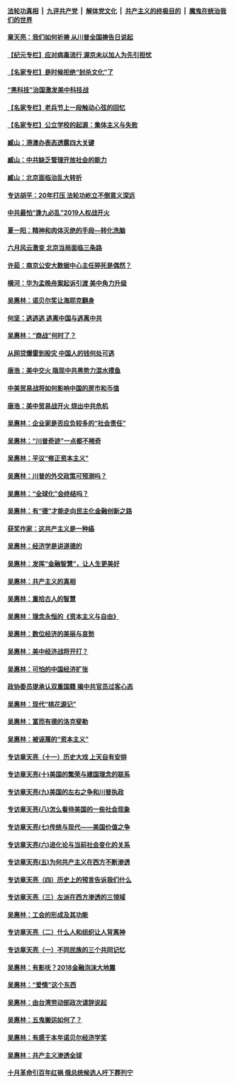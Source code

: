 

####  [法轮功真相](../../../../basic/blob/master/README.md?t=05200101) &nbsp;|&nbsp; [九评共产党](../../../../9ping.md/blob/master/README.md?t=05200101) &nbsp;|&nbsp; [解体党文化](../../../../jtdwh.md/blob/master/README.md?t=05200101)  &nbsp;|&nbsp; [共产主义的终极目的](../../../../gczydzjmd.md/blob/master/README.md?t=05200101) &nbsp;|&nbsp; [魔鬼在统治我们的世界](../../../../mgztzwmdsj.md/blob/master/README.md?t=05200101) 

#### [章天亮：我们如何祈祷 从川普全国祷告日说起](../pages/nsc423/n11944627.md?t=05200101) 

#### [【纪元专栏】应对病毒流行 渥京未以加人为先引担忧](../pages/nsc423/n11875714.md?t=05200101) 

#### [【名家专栏】是时候拒绝“封杀文化”了](../pages/nsc423/n11814093.md?t=05200101) 

#### [“黑科技”治国激发美中科技战](../pages/nsc423/n11638056.md?t=05200101) 

#### [【名家专栏】老兵节上一段触动心弦的回忆](../pages/nsc423/n11646016.md?t=05200101) 

#### [【名家专栏】公立学校的起源：集体主义与失败](../pages/nsc423/n11601833.md?t=05200101) 

#### [臧山：港澳办表态透露四大关键](../pages/nsc423/n11421628.md?t=05200101) 

#### [臧山：中共缺乏管理开放社会的能力](../pages/nsc423/n11407457.md?t=05200101) 

#### [臧山：北京面临治乱大转折](../pages/nsc423/n11406895.md?t=05200101) 

#### [专访胡平：20年打压 法轮功屹立不倒意义深远](../pages/nsc423/n11398800.md?t=05200101) 

#### [中共最怕“逢九必乱”2019人权战开火](../pages/nsc423/n11385248.md?t=05200101) 

#### [夏一阳：精神和肉体灭绝的手段—转化洗脑](../pages/nsc423/n11368250.md?t=05200101) 

#### [六月风云激变 北京当局面临三条路](../pages/nsc423/n11313668.md?t=05200101) 

#### [许茹：南京公安大数据中心主任猝死是偶然？](../pages/nsc423/n11064744.md?t=05200101) 

#### [横河：华为孟晚舟案起诉引渡 美中角力升级](../pages/nsc423/n11027230.md?t=05200101) 

#### [吴惠林：诺贝尔奖让海耶克翻身](../pages/nsc423/n10890049.md?t=05200101) 

#### [何坚：逃逃逃 逃离中国与逃离中共](../pages/nsc423/n10592891.md?t=05200101) 

#### [吴惠林：“商战”何时了？](../pages/nsc423/n10573558.md?t=05200101) 

#### [从网贷爆雷到股灾 中国人的钱何处可逃](../pages/nsc423/n10572800.md?t=05200101) 

#### [唐浩：美中交火 隐现中共黑势力混水摸鱼](../pages/nsc423/n10544040.md?t=05200101) 

#### [中美贸易战将如何影响中国的房市和币值](../pages/nsc423/n10543697.md?t=05200101) 

#### [唐浩：美中贸易战开火 烧出中共危机](../pages/nsc423/n10540126.md?t=05200101) 

#### [吴惠林：企业家是否应负较多的“社会责任”](../pages/nsc423/n10535022.md?t=05200101) 

#### [吴惠林：“川普奇迹”一点都不稀奇](../pages/nsc423/n10512808.md?t=05200101) 

#### [吴惠林：平议“修正资本主义”](../pages/nsc423/n10495724.md?t=05200101) 

#### [吴惠林：川普的外交政策可预测吗？](../pages/nsc423/n10462387.md?t=05200101) 

#### [吴惠林：“全球化”会终结吗？](../pages/nsc423/n10452838.md?t=05200101) 

#### [吴惠林：有“德”才能走向民主化金融创新之路](../pages/nsc423/n10432292.md?t=05200101) 

#### [获奖作家：这共产主义是一种癌](../pages/nsc423/n10431541.md?t=05200101) 

#### [吴惠林：经济学是讲道德的](../pages/nsc423/n10398014.md?t=05200101) 

#### [吴惠林：发挥“金融智慧”，让人生更美好](../pages/nsc423/n10375019.md?t=05200101) 

#### [吴惠林：共产主义的真相](../pages/nsc423/n10351394.md?t=05200101) 

#### [吴惠林：重拾古人的智慧](../pages/nsc423/n10337691.md?t=05200101) 

#### [吴惠林：理念永恒的《资本主义与自由》](../pages/nsc423/n10316274.md?t=05200101) 

#### [吴惠林：数位经济的美丽与哀愁](../pages/nsc423/n10292946.md?t=05200101) 

#### [吴惠林：美中经济战将开打？](../pages/nsc423/n10258825.md?t=05200101) 

#### [吴惠林：可怕的中国经济扩张](../pages/nsc423/n10219147.md?t=05200101) 

#### [政协委员提承认双重国籍 揭中共官员过客心态](../pages/nsc423/n10208809.md?t=05200101) 

#### [吴惠林：现代“桃花源记”](../pages/nsc423/n10185234.md?t=05200101) 

#### [吴惠林：富而有德的洛克斐勒](../pages/nsc423/n10142264.md?t=05200101) 

#### [吴惠林：被诬蔑的“资本主义”](../pages/nsc423/n10124816.md?t=05200101) 

#### [专访章天亮（十一）历史大戏 上天自有安排](../pages/nsc423/n10094905.md?t=05200101) 

#### [专访章天亮(十)美国的繁荣与建国理念的联系](../pages/nsc423/n10094899.md?t=05200101) 

#### [专访章天亮(九)美国的左右之争和川普执政](../pages/nsc423/n10094889.md?t=05200101) 

#### [专访章天亮(八)怎么看待美国的一些社会现象](../pages/nsc423/n10094857.md?t=05200101) 

#### [专访章天亮(七)传统与现代——美国价值之争](../pages/nsc423/n10093140.md?t=05200101) 

#### [专访章天亮(六)进化论与当前社会变化的关系](../pages/nsc423/n10092036.md?t=05200101) 

#### [专访章天亮(五)为何共产主义在西方不断渗透](../pages/nsc423/n10083620.md?t=05200101) 

#### [专访章天亮（四）历史上的预言告诉我们什么](../pages/nsc423/n10083606.md?t=05200101) 

#### [专访章天亮（三）左派在西方渗透的三领域](../pages/nsc423/n10081115.md?t=05200101) 

#### [吴惠林：工会的形成及其功能](../pages/nsc423/n10080633.md?t=05200101) 

#### [专访章天亮（二）什么人和组织让人背离神](../pages/nsc423/n10076637.md?t=05200101) 

#### [专访章天亮（一）不同民族的三个共同记忆](../pages/nsc423/n10074188.md?t=05200101) 

#### [吴惠林：有影呒？2018金融泡沫大地震](../pages/nsc423/n10040534.md?t=05200101) 

#### [吴惠林：“爱情”这个东西](../pages/nsc423/n10019423.md?t=05200101) 

#### [吴惠林：由台湾劳动部政次请辞说起](../pages/nsc423/n9979679.md?t=05200101) 

#### [吴惠林：五鬼搬运如何了？](../pages/nsc423/n9925338.md?t=05200101) 

#### [吴惠林：有感于本年诺贝尔经济学奖](../pages/nsc423/n9871883.md?t=05200101) 

#### [吴惠林：共产主义渗透全球](../pages/nsc423/n9812748.md?t=05200101) 

#### [十月革命引百年红祸 俄总统候选人吁下葬列宁](../pages/nsc423/n9810182.md?t=05200101) 

